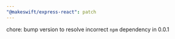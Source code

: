 ```yaml
---
"@makeswift/express-react": patch
---
```


chore: bump version to resolve incorrect `npm` dependency in 0.0.1
